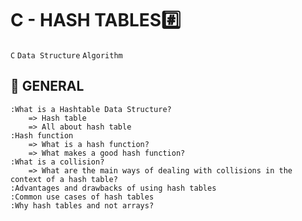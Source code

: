 # C - HASH TABLES:hash:

`C` `Data Structure` `Algorithm`

## :book: GENERAL

	:What is a Hashtable Data Structure?
		=> Hash table
		=> All about hash table
	:Hash function
		=> What is a hash function?
		=> What makes a good hash function?
	:What is a collision?
		=> What are the main ways of dealing with collisions in the context of a hash table?
	:Advantages and drawbacks of using hash tables
	:Common use cases of hash tables
	:Why hash tables and not arrays?
